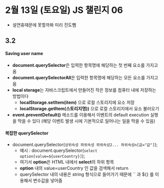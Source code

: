 # 2월 13일 (토요일) JS 챌린지 06
- 설연휴때문에 못할까봐 미리 진도뺌

## 3.2
#### Saving user name
- **document.querySelector**은 입력한 항목명에 해당하는 첫 번째 요소를 가지고 옴
- **document.querySelectorAll**은 입력한 항목명에 해당하는 모든 요소를 가지고 옴
- **local storage**는 자바스크립트에서 만들어진 작은 정보를 컴퓨터 내에 저장하는 방법이다
    - **localStorage.setItem(item)** 으로 로컬 스토리지에 요소 저장
    - **localStorage.getItem(스토리지명))** 으로 로컬 스토리지에서 요소 불러오기
- **event.preventDefault()** 메소드를 이용해서 이벤트의 default execution 실행을 막을 수 있다 (해당 이벤트 발생 시에 기본적으로 일어나는 일을 막을 수 있음)

#### 복잡한 querySelector
- document.querySelector(`상위속성 하위속성 하위속성2... 하위속성n[값="값"]`);
    - 예시 : document.querySelector(`select option[value=${userCountry}]`);
    - 여기서 **option**은 HTML 내에서 **select**의 하위 항목
    - **option** 내의 value=userCountry 인 값을 검색해서 return
    - querySelector 내의 내용은 string 형식으로 들어가기 때문에 `` 과 ${} 를 이용해서 변수값을 넣어줌